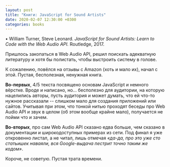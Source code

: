 ```yaml
---
layout: post
title: "Книги: JavaScript for Sound Artists"
date: 2020-02-07 12:30:00 +0300
categories: books
---
```

• William Turner, Steve Leonard. *JavaScript for Sound Artists: Learn to Code with the Web Audio API.* Routledge, 2017.

Пришлось закопаться в Web Audio API, решил поискать адекватную литературу и хотя бы полистать, чтобы выстроить систему в голове.

К сожалению, повёлся на отзывы с Amazon (хоть и мало их), начал с этой. Пустая, бесполезная, ненужная книга.

**Во-первых**, 4/5 текста посвящено основам JavaScript и немного вёрстке. Вроде и написано, но... бесполезно для аудитории, на которую нацелились авторы, пусть аудитория и может думать, что ей что-то нужное рассказали -- слишком мало для создания приложений или сайтов. Учитывая при этом, что тонкой нитью проходят беседы про Web Audio API и звук в целом (об этом вообще крайне мало), получается не пойми что и зачем.

**Во-вторых**, про сам Web Audio API сказано едва больше, чем сказано в документации и широкодоступных примерах из сети. Под финал я уже откровенно листал, а не читал, лишь отмечая *«да-да, про это уже сто статьишек наваяли, вся Google-выдача пестрит точно таким же кодом»*.

Короче, не советую. Пустая трата времени.
